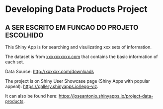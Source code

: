Developing Data Products Project
================================

## A SER ESCRITO EM FUNCAO DO PROJETO ESCOLHIDO

This Shiny App is for searching and visulizating xxx sets of information.

The dataset is from [xxxxxxxxxx.com](http://xxxxxxx.com/) that contains the basic information of each set.  

Data Source: http://xxxxxx.com/downloads  

The project is on Shiny User Showcase page (Shiny Apps with popular appeal): https://gallery.shinyapps.io/lego-viz.

It can also be found here: https://joseantonio.shinyapps.io/project-data-products.


